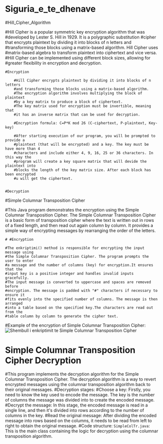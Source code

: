 # Siguria_e_te_dhenave

#Hill_Cipher_Algorithm

#Hill Cipher is a popular symmetric key encryption algorithm that was 
#developed by Lester S. Hill in 1929. It is a polygraphic substitution 
#cipher that encrypts plaintext by dividing it into blocks of n letters and 
#transforming those blocks using a matrix-based algorithm. Hill Cipher uses 
#matrix-based algebra to transform plaintext into ciphertext and vice versa.
#Hill Cipher can be implemented using different block sizes, allowing for 
#greater flexibility in encryption and decryption.

    #Encryption

        #Hill Cipher encrypts plaintext by dividing it into blocks of n letters 
        #and transforming those blocks using a matrix-based algorithm.
        #The encryption algorithm involves multiplying the block of plaintext 
        #by a key matrix to produce a block of ciphertext.
        #The key matrix used for encryption must be invertible, meaning that 
        #it has an inverse matrix that can be used for decryption.

        #Encryption formula: C=P*K mod 26 (C-ciphertext, P-plaintext, Key-key)

        #After starting execution of our program, you will be prompted to provide a 
        #plaintext (that will be encrypted) and a key. The key must be have more than 4 
        #characters and include either 4, 9, 16, 25 or 36 characters. In this way the
        #program will create a key square matrix that will devide the plaintext into
        #blocks the length of the key matrix size. After each block has been encrypted
        #u will get the ciphertext.
    

    #Decryption
    
#Simple Columnar Transposition Cipher

#This Java program demonstrates the encryption using the Simple Columnar Transposition Cipher. The Simple Columnar Transposition Cipher is a basic form of transposition cipher where the text is written out in rows of a fixed length, and then read out again column by column. It provides a simple way of encrypting messages by rearranging the order of the letters.

    # #Encryption

    #The enkriptimi() method is responsible for encrypting the input message using 
    #the Simple Columnar Transposition Cipher. The program prompts the user to enter 
    #a message and the number of columns (key) for encryption.It ensures that the 
    #input key is a positive integer and handles invalid inputs gracefully.
    #The input message is converted to uppercase and spaces are removed before 
    #encryption. The message is padded with "#" characters if necessary to ensure it 
    #fits evenly into the specified number of columns. The message is then arranged 
    #into a table based on the specified key.The characters are read out from the 
    #table column by column to generate the cipher text.
    
#Example of the encryption of Simple Columnar Transposition Cipher:
![Shembull i enkriptimit te Simple Columnar Transposition Cipher](https://github.com/Aldialdiqw/Siguria_e_te_dhenave/assets/155023104/3bfc6699-bbd9-4b44-840f-a1ffa3e70fd1)

# Simple Columnar Transposition Cipher Decryption
#This program implements the decryption algorithm for the Simple Columnar Transposition Cipher. The decryption algorithm is a way to revert encrypted messages using the columnar transposition algorithm back to their original messages.
#Decryption stages:
#Choose a key: Firstly, you need to know the key used to encode the message. The key is the number of columns the message was divided into to create the encoded message.
#Decrypt the message: In this stage, the encoded message is read in a single line, and then it's divided into rows according to the number of columns in the key.
#Read the original message: After dividing the encoded message into rows based on the columns, it needs to be read from left to right to obtain the original message.
#Code structure: `SimpleColTr.java`: This is the main class containing the logic for decryption using the columnar transposition algorithm.



        

        
